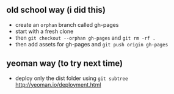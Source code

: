 ## old school way (i did this)
- create an `orphan` branch called gh-pages
- start with a fresh clone
- then `git checkout --orphan gh-pages` and `git rm -rf .`
- then add assets for gh-pages and `git push origin gh-pages`

## yeoman way (to try next time)
- deploy only the dist folder using `git subtree` http://yeoman.io/deployment.html